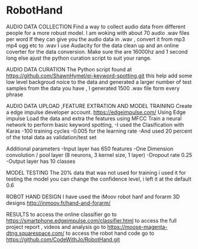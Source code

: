 # RobotHand
AUDIO DATA COLLECTION
  Find a way to collect audio data from different people for a more robust model. I am woking with about 70 audio .wav files per word
  If they can give you the audio data in .wav , convert it from mp3 mp4 ogg etc to .wav
  I use Audacity for the data clean up and an online coverter for the data conversion.
  Make sure the are 16000hz and 1 second long else ajust the python curation script to suit your range.

AUDIO DATA CURATION
  The Python script found at 
  https://github.com/ShawnHymel/ei-keyword-spotting.git
  this help add some low level backgroud noice to the data and generated a larger number of test samples from the data you have , 
  I generated 1500 .wav file form every phrase
  
AUDIO DATA UPLOAD ,FEATURE EXTRATION AND  MODEL TRAINING 
  Create a edge impulse developer account.
  https://edgeimpulse.com/
  Using Edge impulse
  Load the data and extra the features using MFCC
  Train a neural network to perform basic keyword spotting, 
    -I used the  Clasification with Karas
    -100 training cycles 
    -0.005 for the learning rate
    -And used 20 percent of the total data as validation/test set 
   
  Additional parameters
     -Input layer has 650 features
     -One Dimension  convolution / pool layer (8 neurons, 3 kernel size, 1 layer)
     -Dropout rate 0.25
     -Output layer has 10 classes
       
MODEL TESTING 
The 20% data that was not used for training i used it for testing the model
you can change the confidence level, i left it at the default 0.6


ROBOT HAND DESIGN
I have used the iMoov robot hanf and forarm 3D designs 
http://inmoov.fr/hand-and-forarm/

RESULTS 
to access the online classifier go to https://smartphone.edgeimpulse.com/classifier.html
to access the full project report , videos and analysis go to https://moose-magenta-dtng.squarespace.com/
to access the robot hand code go to https://github.com/CodeWithJo/RobotHand.git

